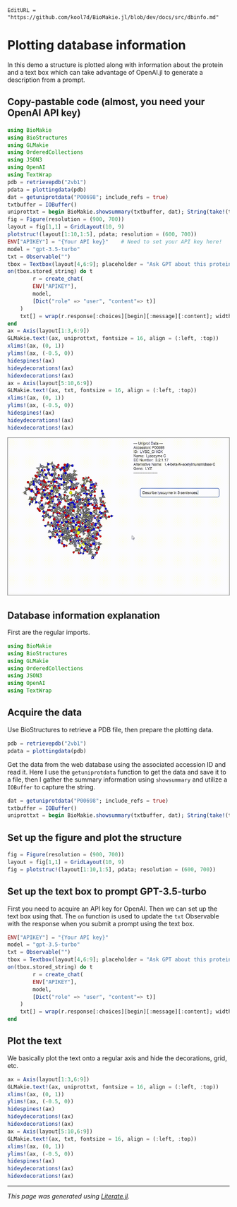 ```@meta
EditURL = "https://github.com/kool7d/BioMakie.jl/blob/dev/docs/src/dbinfo.md"
```

# Plotting database information
In this demo a structure is plotted along with information about the protein
and a text box which can take advantage of OpenAI.jl to generate a description from
a prompt.

## Copy-pastable code (almost, you need your OpenAI API key)
````julia
using BioMakie
using BioStructures
using GLMakie
using OrderedCollections
using JSON3
using OpenAI
using TextWrap
pdb = retrievepdb("2vb1")
pdata = plottingdata(pdb)
dat = getuniprotdata("P00698"; include_refs = true)
txtbuffer = IOBuffer()
uniprottxt = begin BioMakie.showsummary(txtbuffer, dat); String(take!(txtbuffer)) end
fig = Figure(resolution = (900, 700))
layout = fig[1,1] = GridLayout(10, 9)
plotstruc!(layout[1:10,1:5], pdata; resolution = (600, 700))
ENV["APIKEY"] = "{Your API key}"    # Need to set your API key here!
model = "gpt-3.5-turbo"
txt = Observable("")
tbox = Textbox(layout[4,6:9]; placeholder = "Ask GPT about this protein...", width = 350)
on(tbox.stored_string) do t
        r = create_chat(
        ENV["APIKEY"],
        model,
        [Dict("role" => "user", "content"=> t)]
    )
    txt[] = wrap(r.response[:choices][begin][:message][:content]; width = 50)
end
ax = Axis(layout[1:3,6:9])
GLMakie.text!(ax, uniprottxt, fontsize = 16, align = (:left, :top))
xlims!(ax, (0, 1))
ylims!(ax, (-0.5, 0))
hidespines!(ax)
hideydecorations!(ax)
hidexdecorations!(ax)
ax = Axis(layout[5:10,6:9])
GLMakie.text!(ax, txt, fontsize = 16, align = (:left, :top))
xlims!(ax, (0, 1))
ylims!(ax, (-0.5, 0))
hidespines!(ax)
hideydecorations!(ax)
hidexdecorations!(ax)
````

![dbinfo](./assets/dbinfo.gif)

## Database information explanation
First are the regular imports.

````julia
using BioMakie
using BioStructures
using GLMakie
using OrderedCollections
using JSON3
using OpenAI
using TextWrap
````

## Acquire the data
Use BioStructures to retrieve a PDB file, then prepare the plotting data.

````julia
pdb = retrievepdb("2vb1")
pdata = plottingdata(pdb)
````

Get the data from the web database using the associated accession ID and read it.
Here I use the `getuniprotdata` function to get the data and save it to a file, then
I gather the summary information using `showsummary` and utilize a `IOBuffer` to
capture the string.

````julia
dat = getuniprotdata("P00698"; include_refs = true)
txtbuffer = IOBuffer()
uniprottxt = begin BioMakie.showsummary(txtbuffer, dat); String(take!(txtbuffer)) end
````

## Set up the figure and plot the structure

````julia
fig = Figure(resolution = (900, 700))
layout = fig[1,1] = GridLayout(10, 9)
fig = plotstruc!(layout[1:10,1:5], pdata; resolution = (600, 700))
````

## Set up the text box to prompt GPT-3.5-turbo
First you need to acquire an API key for OpenAI. Then we can set up the text box
using that. The `on` function is used to update the `txt` Observable with the
response when you submit a prompt using the text box.

````julia
ENV["APIKEY"] = "{Your API key}"
model = "gpt-3.5-turbo"
txt = Observable("")
tbox = Textbox(layout[4,6:9]; placeholder = "Ask GPT about this protein...", width = 350)
on(tbox.stored_string) do t
        r = create_chat(
        ENV["APIKEY"],
        model,
        [Dict("role" => "user", "content"=> t)]
    )
    txt[] = wrap(r.response[:choices][begin][:message][:content]; width = 50)
end
````

## Plot the text
We basically plot the text onto a regular axis and hide the decorations, grid, etc.

````julia
ax = Axis(layout[1:3,6:9])
GLMakie.text!(ax, uniprottxt, fontsize = 16, align = (:left, :top))
xlims!(ax, (0, 1))
ylims!(ax, (-0.5, 0))
hidespines!(ax)
hideydecorations!(ax)
hidexdecorations!(ax)
ax = Axis(layout[5:10,6:9])
GLMakie.text!(ax, txt, fontsize = 16, align = (:left, :top))
xlims!(ax, (0, 1))
ylims!(ax, (-0.5, 0))
hidespines!(ax)
hideydecorations!(ax)
hidexdecorations!(ax)
````

---

*This page was generated using [Literate.jl](https://github.com/fredrikekre/Literate.jl).*

